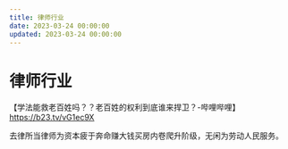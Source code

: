 ```yaml
---
title: 律师行业
date: 2023-03-24 00:00:00
updated: 2023-03-24 00:00:00
---
```


# 律师行业

【学法能救老百姓吗？？老百姓的权利到底谁来捍卫？-哔哩哔哩】 https://b23.tv/vG1ec9X

去律所当律师为资本疲于奔命赚大钱买房内卷爬升阶级，无闲为劳动人民服务。
